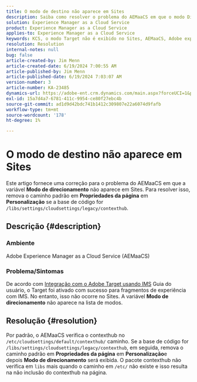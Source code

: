 ```yaml
---
title: O modo de destino não aparece em Sites
description: Saiba como resolver o problema do AEMaaCS em que o modo Direcionamento não é exibido no Sites.
solution: Experience Manager as a Cloud Service
product: Experience Manager as a Cloud Service
applies-to: Experience Manager as a Cloud Service
keywords: KCS, o modo Target não é exibido no Sites, AEMaaCS, Adobe experience manager as a Cloud Service
resolution: Resolution
internal-notes: null
bug: false
article-created-by: Jim Menn
article-created-date: 6/19/2024 7:00:55 AM
article-published-by: Jim Menn
article-published-date: 6/19/2024 7:03:07 AM
version-number: 3
article-number: KA-23485
dynamics-url: https://adobe-ent.crm.dynamics.com/main.aspx?forceUCI=1&pagetype=entityrecord&etn=knowledgearticle&id=7bf868ab-092e-ef11-840a-000d3a5a67ba
exl-id: 15a7d4a7-6781-411c-9954-ce80f27ebc4b
source-git-commit: ad1d9d42bdc741b1412c309807e22a6074d9fafb
workflow-type: tm+mt
source-wordcount: '178'
ht-degree: 1%

---
```


# O modo de destino não aparece em Sites


Este artigo fornece uma correção para o problema do AEMaaCS em que a variável <b>Modo de direcionamento</b> não aparece em Sites. Para resolver isso, remova o caminho padrão em <b>Propriedades da página</b> em <b>Personalização</b> se a base de código for `/libs/settings/cloudsettings/legacy/contexthub`.

## Descrição {#description}


### Ambiente

Adobe Experience Manager as a Cloud Service (AEMaaCS)

### Problema/Sintomas

De acordo com [Integração com o Adobe Target usando IMS](https://experienceleague.adobe.com/docs/experience-manager-65/content/sites/administering/integration/integration-target-ims.html) Guia do usuário, o Target foi ativado com sucesso para fragmentos de experiência com IMS. No entanto, isso não ocorre no Sites. A variável <b>Modo de direcionamento</b> não aparece na lista de modos.


## Resolução {#resolution}


Por padrão, o AEMaaCS verifica o contexthub no `/etc/cloudsettings/default/contexthub/` caminho. Se a base de código for `/libs/settings/cloudsettings/legacy/contexthub`, em seguida, remova o caminho padrão em <b>Propriedades da página</b> em <b>Personalização</b>e depois <b>Modo de direcionamento</b> será exibida. O pacote contexthub não verifica em `libs` mais quando o caminho em `/etc/` não existe e isso resulta na não inclusão do contexthub na página.
